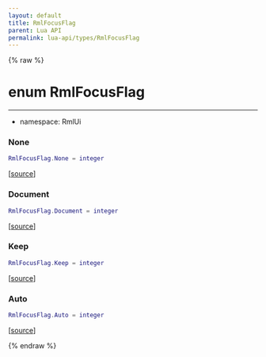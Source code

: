 ```yaml
---
layout: default
title: RmlFocusFlag
parent: Lua API
permalink: lua-api/types/RmlFocusFlag
---
```


{% raw %}

# enum RmlFocusFlag
---

- namespace: RmlUi




### None

```lua
RmlFocusFlag.None = integer
```

[<a href="https://github.com/beyond-all-reason/RecoilEngine/blob/b29554ca8a91605fa235eafe60ad740783359665/rts/Rml/SolLua/bind/Document.cpp#L121-L121" target="_blank">source</a>]








### Document

```lua
RmlFocusFlag.Document = integer
```

[<a href="https://github.com/beyond-all-reason/RecoilEngine/blob/b29554ca8a91605fa235eafe60ad740783359665/rts/Rml/SolLua/bind/Document.cpp#L123-L123" target="_blank">source</a>]








### Keep

```lua
RmlFocusFlag.Keep = integer
```

[<a href="https://github.com/beyond-all-reason/RecoilEngine/blob/b29554ca8a91605fa235eafe60ad740783359665/rts/Rml/SolLua/bind/Document.cpp#L125-L125" target="_blank">source</a>]








### Auto

```lua
RmlFocusFlag.Auto = integer
```

[<a href="https://github.com/beyond-all-reason/RecoilEngine/blob/b29554ca8a91605fa235eafe60ad740783359665/rts/Rml/SolLua/bind/Document.cpp#L127-L127" target="_blank">source</a>]











{% endraw %}